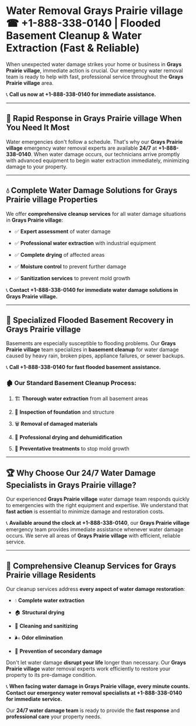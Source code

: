 # Water Removal Grays Prairie village ☎ +1-888-338-0140 | Flooded Basement Cleanup & Water Extraction (Fast & Reliable)

When unexpected water damage strikes your home or business in **Grays Prairie village**, immediate action is crucial. Our emergency water removal team is ready to help with fast, professional service throughout the **Grays Prairie village** area. 

📞 **Call us now at +1-888-338-0140 for immediate assistance.**
---
## 🚀 Rapid Response in Grays Prairie village When You Need It Most
Water emergencies don't follow a schedule. That's why our **Grays Prairie village** emergency water removal experts are available **24/7** at **+1-888-338-0140**. When water damage occurs, our technicians arrive promptly with advanced equipment to begin water extraction immediately, minimizing damage to your property.
---
## 💧 Complete Water Damage Solutions for Grays Prairie village Properties
We offer **comprehensive cleanup services** for all water damage situations in **Grays Prairie village**:
- ✅ **Expert assessment** of water damage  
- ✅ **Professional water extraction** with industrial equipment  
- ✅ **Complete drying** of affected areas  
- ✅ **Moisture control** to prevent further damage  
- ✅ **Sanitization services** to prevent mold growth  
📞 **Contact +1-888-338-0140 for immediate water damage solutions in Grays Prairie village.**
---
## 🌊 Specialized Flooded Basement Recovery in Grays Prairie village
Basements are especially susceptible to flooding problems. Our **Grays Prairie village** team specializes in **basement cleanup** for water damage caused by heavy rain, broken pipes, appliance failures, or sewer backups. 
📞 **Call +1-888-338-0140 for fast flooded basement assistance.**
### 🏚️ Our Standard Basement Cleanup Process:
1. 🏗️ **Thorough water extraction** from all basement areas  
2. 🔎 **Inspection of foundation** and structure  
3. 🗑️ **Removal of damaged materials**  
4. 💨 **Professional drying and dehumidification**  
5. 🚫 **Preventative treatments** to stop mold growth  
---
## 🏆 Why Choose Our 24/7 Water Damage Specialists in Grays Prairie village?
Our experienced **Grays Prairie village** water damage team responds quickly to emergencies with the right equipment and expertise. We understand that **fast action** is essential to minimize damage and restoration costs.
📞 **Available around the clock at +1-888-338-0140**, our **Grays Prairie village** emergency team provides immediate assistance whenever water damage occurs. We serve all areas of **Grays Prairie village** with efficient, reliable service.
---
## 🧹 Comprehensive Cleanup Services for Grays Prairie village Residents
Our cleanup services address **every aspect of water damage restoration**:
- 💧 **Complete water extraction**  
- 🏠 **Structural drying**  
- 🧼 **Cleaning and sanitizing**  
- 🌬️ **Odor elimination**  
- 🚫 **Prevention of secondary damage**  
Don't let water damage **disrupt your life** longer than necessary. Our **Grays Prairie village** water removal experts work efficiently to restore your property to its pre-damage condition.
📞 **When facing water damage in Grays Prairie village, every minute counts. Contact our emergency water removal specialists at +1-888-338-0140 for immediate service.**
Our **24/7 water damage team** is ready to provide the **fast response** and **professional care** your property needs.
